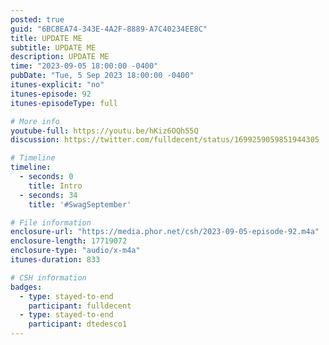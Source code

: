 ```yaml
---
posted: true
guid: "6BC8EA74-343E-4A2F-8889-A7C40234EE8C"
title: UPDATE ME
subtitle: UPDATE ME
description: UPDATE ME 
time: "2023-09-05 18:00:00 -0400"
pubDate: "Tue, 5 Sep 2023 18:00:00 -0400"
itunes-explicit: "no"
itunes-episode: 92
itunes-episodeType: full

# More info
youtube-full: https://youtu.be/hKiz6OQh55Q
discussion: https://twitter.com/fulldecent/status/1699259059851944305

# Timeline
timeline:
  - seconds: 0
    title: Intro
  - seconds: 34
    title: '#SwagSeptember'

# File information
enclosure-url: "https://media.phor.net/csh/2023-09-05-episode-92.m4a"
enclosure-length: 17719072
enclosure-type: "audio/x-m4a"
itunes-duration: 833

# CSH information
badges:
  - type: stayed-to-end
    participant: fulldecent
  - type: stayed-to-end
    participant: dtedesco1
---
```


